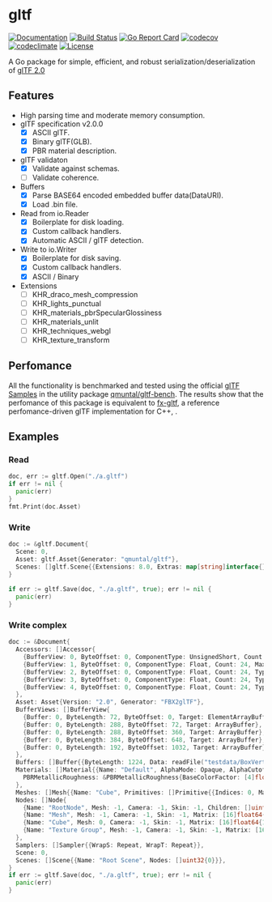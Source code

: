 # gltf
[![Documentation](https://godoc.org/github.com/qmuntal/gltf?status.svg)](https://godoc.org/github.com/qmuntal/gltf)
[![Build Status](https://travis-ci.com/qmuntal/gltf.svg?branch=master)](https://travis-ci.com/qmuntal/gltf)
[![Go Report Card](https://goreportcard.com/badge/github.com/qmuntal/gltf)](https://goreportcard.com/report/github.com/qmuntal/gltf)
[![codecov](https://coveralls.io/repos/github/qmuntal/gltf/badge.svg)](https://coveralls.io/github/qmuntal/gltf?branch=master)
[![codeclimate](https://codeclimate.com/github/qmuntal/gltf/badges/gpa.svg)](https://codeclimate.com/github/qmuntal/gltf)
[![License](https://img.shields.io/badge/License-BSD%202--Clause-orange.svg)](https://opensource.org/licenses/BSD-2-Clause)

A Go package for simple, efficient, and robust serialization/deserialization of [glTF 2.0](https://www.khronos.org/gltf/) 

## Features
* High parsing time and moderate memory consumption.
* glTF specification v2.0.0
  * [x] ASCII glTF.
  * [x] Binary glTF(GLB).
  * [x] PBR material description.
* glTF validaton
  * [x] Validate against schemas.
  * [ ] Validate coherence.
* Buffers
  * [x] Parse BASE64 encoded embedded buffer data(DataURI).
  * [x] Load .bin file.
* Read from io.Reader
  * [x] Boilerplate for disk loading.
  * [x] Custom callback handlers.
  * [x] Automatic ASCII / glTF detection.
* Write to io.Writer
  * [x] Boilerplate for disk saving.
  * [x] Custom callback handlers.
  * [x] ASCII / Binary
* Extensions
  * [ ] KHR_draco_mesh_compression
  * [ ] KHR_lights_punctual
  * [ ] KHR_materials_pbrSpecularGlossiness
  * [ ] KHR_materials_unlit
  * [ ] KHR_techniques_webgl
  * [ ] KHR_texture_transform

## Perfomance
All the functionality is benchmarked and tested using the official [glTF Samples](https://github.com/KhronosGroup/glTF-Sample-Models) in the utility package [qmuntal/gltf-bench](https://github.com/qmuntal/gltf-bench/).
The results show that the perfomance of this package is equivalent to [fx-gltf](https://github.com/jessey-git/fx-gltf), a reference perfomance-driven glTF implementation for C++, .

## Examples
### Read
```go
doc, err := gltf.Open("./a.gltf")
if err != nil {
  panic(err)
}
fmt.Print(doc.Asset)
```
### Write
```go
doc := &gltf.Document{
  Scene: 0, 
  Asset: gltf.Asset{Generator: "qmuntal/gltf"}, 
  Scenes: []gltf.Scene{{Extensions: 8.0, Extras: map[string]interface{}{"a": "b"}, Name: "s_1"}}
}
 
if err := gltf.Save(doc, "./a.gltf", true); err != nil {
  panic(err)
}
```

### Write complex
```go
doc := &Document{
  Accessors: []Accessor{
    {BufferView: 0, ByteOffset: 0, ComponentType: UnsignedShort, Count: 36, Type: Scalar},
    {BufferView: 1, ByteOffset: 0, ComponentType: Float, Count: 24, Max: []float64{0.5, 0.5, 0.5}, Min: []float64{-0.5, -0.5, -0.5}, Type: Vec3},
    {BufferView: 2, ByteOffset: 0, ComponentType: Float, Count: 24, Type: Vec3},
    {BufferView: 3, ByteOffset: 0, ComponentType: Float, Count: 24, Type: Vec4},
    {BufferView: 4, ByteOffset: 0, ComponentType: Float, Count: 24, Type: Vec2},
  },
  Asset: Asset{Version: "2.0", Generator: "FBX2glTF"},
  BufferViews: []BufferView{
    {Buffer: 0, ByteLength: 72, ByteOffset: 0, Target: ElementArrayBuffer},
    {Buffer: 0, ByteLength: 288, ByteOffset: 72, Target: ArrayBuffer},
    {Buffer: 0, ByteLength: 288, ByteOffset: 360, Target: ArrayBuffer},
    {Buffer: 0, ByteLength: 384, ByteOffset: 648, Target: ArrayBuffer},
    {Buffer: 0, ByteLength: 192, ByteOffset: 1032, Target: ArrayBuffer},
  },
  Buffers: []Buffer{{ByteLength: 1224, Data: readFile("testdata/BoxVertexColors/glTF-Binary/BoxVertexColors.glb")[1628+20+8:]}},
  Materials: []Material{{Name: "Default", AlphaMode: Opaque, AlphaCutoff: 0.5, 
    PBRMetallicRoughness: &PBRMetallicRoughness{BaseColorFactor: [4]float64{0.8, 0.8, 0.8, 1}, MetallicFactor: 0.1, RoughnessFactor: 0.99}}
  },
  Meshes: []Mesh{{Name: "Cube", Primitives: []Primitive{{Indices: 0, Material: 0, Mode: Triangles, Attributes: map[string]uint32{"POSITION": 1, "COLOR_0": 3, "NORMAL": 2, "TEXCOORD_0": 4}}}}},
  Nodes: []Node{
    {Name: "RootNode", Mesh: -1, Camera: -1, Skin: -1, Children: []uint32{1, 2, 3}, Matrix: [16]float64{1, 0, 0, 0, 0, 1, 0, 0, 0, 0, 1, 0, 0, 0, 0, 1}, Rotation: [4]float64{0, 0, 0, 1}, Scale: [3]float64{1, 1, 1}},
    {Name: "Mesh", Mesh: -1, Camera: -1, Skin: -1, Matrix: [16]float64{1, 0, 0, 0, 0, 1, 0, 0, 0, 0, 1, 0, 0, 0, 0, 1}, Rotation: [4]float64{0, 0, 0, 1}, Scale: [3]float64{1, 1, 1}},
    {Name: "Cube", Mesh: 0, Camera: -1, Skin: -1, Matrix: [16]float64{1, 0, 0, 0, 0, 1, 0, 0, 0, 0, 1, 0, 0, 0, 0, 1}, Rotation: [4]float64{0, 0, 0, 1}, Scale: [3]float64{1, 1, 1}},
    {Name: "Texture Group", Mesh: -1, Camera: -1, Skin: -1, Matrix: [16]float64{1, 0, 0, 0, 0, 1, 0, 0, 0, 0, 1, 0, 0, 0, 0, 1}, Rotation: [4]float64{0, 0, 0, 1}, Scale: [3]float64{1, 1, 1}},
  },
  Samplers: []Sampler{{WrapS: Repeat, WrapT: Repeat}},
  Scene: 0,
  Scenes: []Scene{{Name: "Root Scene", Nodes: []uint32{0}}},
}
if err := gltf.Save(doc, "./a.gltf", true); err != nil {
  panic(err)
}
```

